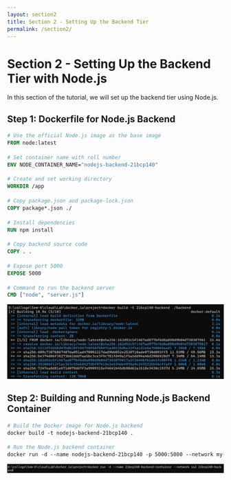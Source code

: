 ```yaml
---
layout: section2
title: Section 2 - Setting Up the Backend Tier
permalink: /section2/
---
```


<!-- Content for Docker section 2 -->

# Section 2 - Setting Up the Backend Tier with Node.js

In this section of the tutorial, we will set up the backend tier using Node.js.

## Step 1: Dockerfile for Node.js Backend

```dockerfile
# Use the official Node.js image as the base image
FROM node:latest

# Set container name with roll number
ENV NODE_CONTAINER_NAME="nodejs-backend-21bcp140"

# Create and set working directory
WORKDIR /app

# Copy package.json and package-lock.json
COPY package*.json ./

# Install dependencies
RUN npm install

# Copy backend source code
COPY . .

# Expose port 5000
EXPOSE 5000

# Command to run the backend server
CMD ["node", "server.js"]
```

![Image](/images/backend-01.png)


## Step 2: Building and Running Node.js Backend Container

``` dockerfile
# Build the Docker image for Node.js backend
docker build -t nodejs-backend-21bcp140 .

# Run the Node.js backend container
docker run -d --name nodejs-backend-21bcp140 -p 5000:5000 --network my-network nodejs-backend-21bcp140
```
![Image](/images/backend-02.png)